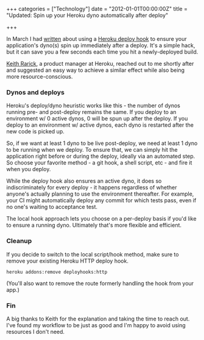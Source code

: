 +++
categories = ["Technology"]
date = "2012-01-01T00:00:00Z"
title = "Updated: Spin up your Heroku dyno automatically after deploy"

+++

In March I had [written](http://www.dzello.com/blog/2012/03/11/spin-up-your-heroku-dyno-automatically-after-deploy/) about using a [Heroku deploy hook](https://devcenter.heroku.com/articles/deploy-hooks) to ensure your application's dyno(s) spin up immediately after a deploy. It's a simple hack, but it can save you a few seconds each time you hit a newly-deployed build.

[Keith Rarick](http://xph.us/), a product manager at Heroku, reached out to me shortly after and suggested an easy way to achieve a similar effect while also being more resource-conscious.

### Dynos and deploys

Heroku's deploy/dyno heuristic works like this - the number of dynos running pre- and post-deploy remains the same. If you deploy to an environment w/ 0 active dynos, 0 will be spun up after the deploy. If you deploy to an environment w/ active dynos, each dyno is restarted after the new code is picked up.

So, if we want at least 1 dyno to be live post-deploy, we need at least 1 dyno to be running when we deploy. To ensure that, we can simply hit the application right before or during the deploy, ideally via an automated step. So choose your favorite method - a git hook, a shell script, etc - and fire it when you deploy.

While the deploy hook also ensures an active dyno, it does so indiscriminately for every deploy - it happens regardless of whether anyone's actually planning to use the environment thereafter. For example, your CI might automatically deploy any commit for which tests pass, even if no one's waiting to acceptance test.

The local hook approach lets you choose on a per-deploy basis if you'd like to ensure a running dyno. Ultimately that's more flexible and efficient.

### Cleanup

If you decide to switch to the local script/hook method, make sure to remove your existing Heroku HTTP deploy hook.

    heroku addons:remove deployhooks:http

(You'll also want to remove the route formerly handling the hook from your app.)

### Fin

A big thanks to Keith for the explanation and taking the time to reach out. I've found my workflow to be just as good and I'm happy to avoid using resources I don't need.
